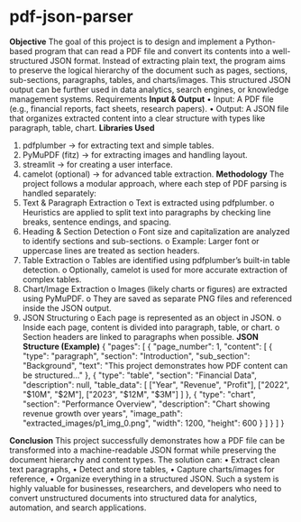 # pdf-json-parser

**Objective**
The goal of this project is to design and implement a Python-based program that can read a PDF file and convert its contents into a well-structured JSON format.
Instead of extracting plain text, the program aims to preserve the logical hierarchy of the document such as pages, sections, sub-sections, paragraphs, tables, and charts/images.
This structured JSON output can be further used in data analytics, search engines, or knowledge management systems.
Requirements
**Input & Output**
•	Input: A PDF file (e.g., financial reports, fact sheets, research papers).
•	Output: A JSON file that organizes extracted content into a clear structure with types like paragraph, table, chart.
**Libraries Used**
1.	pdfplumber → for extracting text and simple tables.
2.	PyMuPDF (fitz) → for extracting images and handling layout.
3.	streamlit  → for creating a user interface.
4.	camelot (optional) → for advanced table extraction.
**Methodology**
The project follows a modular approach, where each step of PDF parsing is handled separately:
1.	Text & Paragraph Extraction
o	Text is extracted using pdfplumber.
o	Heuristics are applied to split text into paragraphs by checking line breaks, sentence endings, and spacing.
2.	Heading & Section Detection
o	Font size and capitalization are analyzed to identify sections and sub-sections.
o	Example: Larger font or uppercase lines are treated as section headers.
3.	Table Extraction
o	Tables are identified using pdfplumber’s built-in table detection.
o	Optionally, camelot is used for more accurate extraction of complex tables.
4.	Chart/Image Extraction
o	Images (likely charts or figures) are extracted using PyMuPDF.
o	They are saved as separate PNG files and referenced inside the JSON output.
5.	JSON Structuring
o	Each page is represented as an object in JSON.
o	Inside each page, content is divided into paragraph, table, or chart.
o	Section headers are linked to paragraphs when possible.
**JSON Structure (Example)**
{
  "pages": [
    {
      "page_number": 1,
      "content": [
        {
          "type": "paragraph",
          "section": "Introduction",
          "sub_section": "Background",
          "text": "This project demonstrates how PDF content can be structured..."
        },
        {
          "type": "table",
          "section": "Financial Data",
          "description": null,
          "table_data": [
            ["Year", "Revenue", "Profit"],
            ["2022", "$10M", "$2M"],
            ["2023", "$12M", "$3M"]
          ]
        },
        {
          "type": "chart",
          "section": "Performance Overview",
          "description": "Chart showing revenue growth over years",
          "image_path": "extracted_images/p1_img_0.png",
          "width": 1200,
          "height": 600
        }
      ]
    }
  ]
}


**Conclusion**
This project successfully demonstrates how a PDF file can be transformed into a machine-readable JSON format while preserving the document hierarchy and content types.
The solution can:
•	Extract clean text paragraphs,
•	Detect and store tables,
•	Capture charts/images for reference,
•	Organize everything in a structured JSON.
Such a system is highly valuable for businesses, researchers, and developers who need to convert unstructured documents into structured data for analytics, automation, and search applications.



